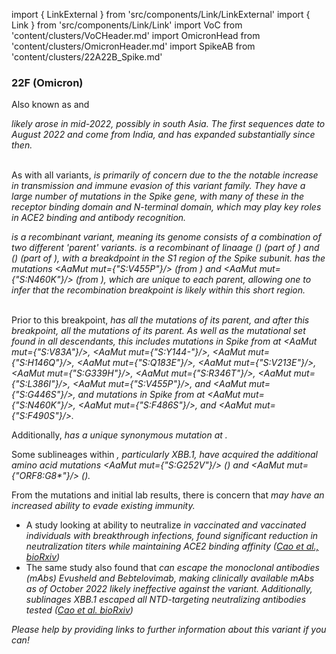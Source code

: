 import { LinkExternal } from 'src/components/Link/LinkExternal'
import { Link } from 'src/components/Link/Link'
import VoC from 'content/clusters/VoCHeader.md'
import OmicronHead from 'content/clusters/OmicronHeader.md'
import SpikeAB from 'content/clusters/22A22B_Spike.md'

<VoC/>

### 22F (Omicron)
Also known as <Lin name="XBB" /> and <Who name="Omicron" />

<OmicronHead/>

<Var name="22F (Omicron)"/> likely arose in mid-2022, possibly in south Asia. The first sequences date to August 2022 and come from India, and has expanded substantially since then.
<br/><br/>

As with all <Who name="Omicron" /> variants, <Var name="22F (Omicron)" prefix=""/> is primarily of concern due to the the notable increase in transmission and immune evasion of this variant family. They have a large number of mutations in the Spike gene, with many of these in the receptor binding domain and N-terminal domain, which may play key roles in ACE2 binding and antibody recognition.

<Var name="22F (Omicron)" prefix=""/> is a recombinant variant, meaning its genome consists of a combination of two different 'parent' variants. <Var name="22F (Omicron)" prefix=""/> is a recombinant of linaage <Lin name="BJ.1"/> (<Lin name="BA.2.10.1.1"/>) (part of <Var name="21L (Omicron)" prefix=""/>) and <Lin name="BM.1.1.1"/> (<Lin name="BA.2.75.3.1.1.1"/>) (part of <Var name="22D (Omicron)" prefix=""/>), with a breakdpoint in the S1 region of the Spike subunit. 
<Var name="22F (Omicron)" prefix=""/> has the mutations <AaMut mut={"S:V455P"}/> (from <Lin name="BJ.1"/>) and <AaMut mut={"S:N460K"}/> (from <Lin name="BM.1.1.1"/>), which are unique to each parent, allowing one to infer that the recombination breakpoint is likely within this short region.
<br/>
<br/>

Prior to this breakpoint, <Var name="22F (Omicron)" prefix=""/> has all the mutations of its <Lin name="BJ.1"/> parent, and after this breakpoint, all the mutations of its <Lin name="BM.1.1.1"/> parent. As well as the mutational set found in all <Var name="21L (Omicron)" prefix=""/> descendants, this includes mutations in Spike from <Lin name="BJ.1"/> at <AaMut mut={"S:V83A"}/>, <AaMut mut={"S:Y144-"}/>, <AaMut mut={"S:H146Q"}/>, <AaMut mut={"S:Q183E"}/>, <AaMut mut={"S:V213E"}/>, <AaMut mut={"S:G339H"}/>, <AaMut mut={"S:R346T"}/>, <AaMut mut={"S:L386I"}/>, <AaMut mut={"S:V455P"}/>, and <AaMut mut={"S:G446S"}/>, and mutations in Spike from <Lin name="BM.1.1.1"/> at <AaMut mut={"S:N460K"}/>, <AaMut mut={"S:F486S"}/>, and <AaMut mut={"S:F490S"}/>.

Additionally, <Var name="22F (Omicron)" prefix=""/> has a unique synonymous mutation at <NucMut mut="A19326G" />.

Some sublineages within <Var name="22F (Omicron)" prefix=""/>, particularly XBB.1, have acquired the additional amino acid mutations <AaMut mut={"S:G252V"}/> (<NucMut mut="G22317T"/>) and <AaMut mut={"ORF8:G8*"}/> (<NucMut mut="G27915T"/>).

From the mutations and initial lab results, there is concern that <Var name="22F (Omicron)" prefix=""/> may have an increased ability to evade existing immunity.
- A study looking at ability to neutralize <Var name="22F (Omicron)" prefix=""/> in vaccinated and vaccinated individuals with <Who name="Omicron" /> breakthrough infections, found significant reduction in neutralization titers while maintaining ACE2 binding affinity ([Cao et al., bioRxiv](https://www.biorxiv.org/content/10.1101/2022.09.15.507787v4))
- The same study also found that <Var name="22F (Omicron)" prefix=""/> can escape the monoclonal antibodies (mAbs) Evusheld and Bebtelovimab, making clinically available mAbs as of October 2022 likely ineffective against the variant. Additionally, <Var name="22F (Omicron)" prefix=""/> sublinages XBB.1 escaped all NTD-targeting neutralizing antibodies tested ([Cao et al. bioRxiv](https://www.biorxiv.org/content/10.1101/2022.09.15.507787v4))


_Please help by providing links to further information about this variant if you can!_




